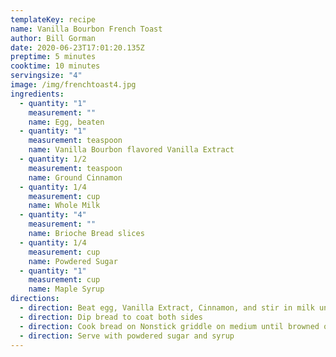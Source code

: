 ```yaml
---
templateKey: recipe
name: Vanilla Bourbon French Toast
author: Bill Gorman
date: 2020-06-23T17:01:20.135Z
preptime: 5 minutes
cooktime: 10 minutes
servingsize: "4"
image: /img/frenchtoast4.jpg
ingredients:
  - quantity: "1"
    measurement: ""
    name: Egg, beaten
  - quantity: "1"
    measurement: teaspoon
    name: Vanilla Bourbon flavored Vanilla Extract
  - quantity: 1/2
    measurement: teaspoon
    name: Ground Cinnamon
  - quantity: 1/4
    measurement: cup
    name: Whole Milk
  - quantity: "4"
    measurement: ""
    name: Brioche Bread slices
  - quantity: 1/4
    measurement: cup
    name: Powdered Sugar
  - quantity: "1"
    measurement: cup
    name: Maple Syrup
directions:
  - direction: Beat egg, Vanilla Extract, Cinnamon, and stir in milk until combined
  - direction: Dip bread to coat both sides
  - direction: Cook bread on Nonstick griddle on medium until browned on both sides
  - direction: Serve with powdered sugar and syrup
---
```

